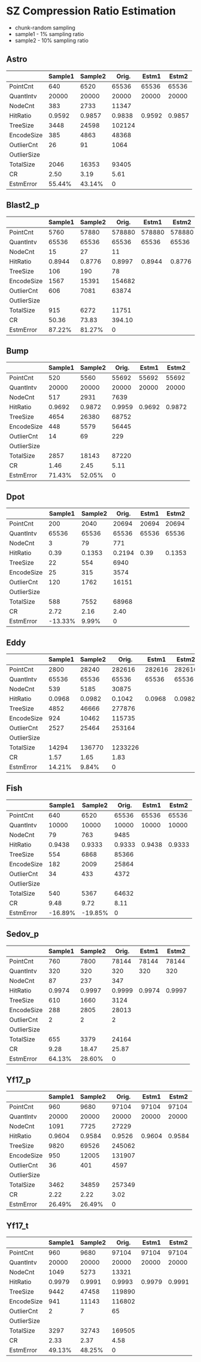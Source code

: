 # SZ Compression Ratio Estimation
* chunk-random sampling
* sample1 - 1% sampling ratio
* sample2 - 10% sampling ratio
## Astro

|           |Sample1|Sample2|Orig. |Estm1 |Estm2 |
|-----------|-------|-------|------|------|------|
|PointCnt   |640    |6520   |65536 |65536 |65536 |
|QuantIntv  |20000  |20000  |20000 |20000 |20000 |
|NodeCnt    |383    |2733   |11347 |      |      |
|HitRatio   |0.9592 |0.9857 |0.9838|0.9592|0.9857|
|TreeSize   |3448   |24598  |102124|      |      |
|EncodeSize |385    |4863   |48368 |      |      |
|OutlierCnt |26     |91     |1064  |      |      |
|OutlierSize|       |       |      |      |      |
|TotalSize  |2046   |16353  |93405 |      |      |
|CR         |2.50   |3.19   |5.61  |      |      |
|EstmError  |55.44% |43.14% |0     |      |      |


## Blast2_p

|           |Sample1|Sample2|Orig. |Estm1 |Estm2 |
|-----------|-------|-------|------|------|------|
|PointCnt   |5760   |57880  |578880|578880|578880|
|QuantIntv  |65536  |65536  |65536 |65536 |65536 |
|NodeCnt    |15     |27     |11    |      |      |
|HitRatio   |0.8944 |0.8776 |0.8997|0.8944|0.8776|
|TreeSize   |106    |190    |78    |      |      |
|EncodeSize |1567   |15391  |154682|      |      |
|OutlierCnt |606    |7081   |63874 |      |      |
|OutlierSize|       |       |      |      |      |
|TotalSize  |915    |6272   |11751 |      |      |
|CR         |50.36  |73.83  |394.10|      |      |
|EstmError  |87.22% |81.27% |0     |      |      |

## Bump

|           |Sample1|Sample2|Orig. |Estm1 |Estm2 |
|-----------|-------|-------|------|------|------|
|PointCnt   |520    |5560   |55692 |55692 |55692 |
|QuantIntv  |20000  |20000  |20000 |20000 |20000 |
|NodeCnt    |517    |2931   |7639  |      |      |
|HitRatio   |0.9692 |0.9872 |0.9959|0.9692|0.9872|
|TreeSize   |4654   |26380  |68752 |      |      |
|EncodeSize |448    |5579   |56445 |      |      |
|OutlierCnt |14     |69     |229   |      |      |
|OutlierSize|       |       |      |      |      |
|TotalSize  |2857   |18143  |87220 |      |      |
|CR         |1.46   |2.45   |5.11  |      |      |
|EstmError  |71.43% |52.05% |0     |      |      |

## Dpot

|           |Sample1|Sample2|Orig. |Estm1|Estm2 |
|-----------|-------|-------|------|-----|------|
|PointCnt   |200    |2040   |20694 |20694|20694 |
|QuantIntv  |65536  |65536  |65536 |65536|65536 |
|NodeCnt    |3      |79     |771   |     |      |
|HitRatio   |0.39   |0.1353 |0.2194|0.39 |0.1353|
|TreeSize   |22     |554    |6940  |     |      |
|EncodeSize |25     |315    |3574  |     |      |
|OutlierCnt |120    |1762   |16151 |     |      |
|OutlierSize|       |       |      |     |      |
|TotalSize  |588    |7552   |68968 |     |      |
|CR         |2.72   |2.16   |2.40  |     |      |
|EstmError  |-13.33%|9.99%  |0     |     |      |

## Eddy

|           |Sample1|Sample2|Orig.  |Estm1 |Estm2 |
|-----------|-------|-------|-------|------|------|
|PointCnt   |2800   |28240  |282616 |282616|282616|
|QuantIntv  |65536  |65536  |65536  |65536 |65536 |
|NodeCnt    |539    |5185   |30875  |      |      |
|HitRatio   |0.0968 |0.0982 |0.1042 |0.0968|0.0982|
|TreeSize   |4852   |46666  |277876 |      |      |
|EncodeSize |924    |10462  |115735 |      |      |
|OutlierCnt |2527   |25464  |253164 |      |      |
|OutlierSize|       |       |       |      |      |
|TotalSize  |14294  |136770 |1233226|      |      |
|CR         |1.57   |1.65   |1.83   |      |      |
|EstmError  |14.21% |9.84%  |0      |      |      |

## Fish

|           |Sample1|Sample2|Orig. |Estm1 |Estm2 |
|-----------|-------|-------|------|------|------|
|PointCnt   |640    |6520   |65536 |65536 |65536 |
|QuantIntv  |10000  |10000  |10000 |10000 |10000 |
|NodeCnt    |79     |763    |9485  |      |      |
|HitRatio   |0.9438 |0.9333 |0.9333|0.9438|0.9333|
|TreeSize   |554    |6868   |85366 |      |      |
|EncodeSize |182    |2009   |25864 |      |      |
|OutlierCnt |34     |433    |4372  |      |      |
|OutlierSize|       |       |      |      |      |
|TotalSize  |540    |5367   |64632 |      |      |
|CR         |9.48   |9.72   |8.11  |      |      |
|EstmError  |-16.89%|-19.85%|0     |      |      |

## Sedov_p

|           |Sample1|Sample2|Orig. |Estm1 |Estm2 |
|-----------|-------|-------|------|------|------|
|PointCnt   |760    |7800   |78144 |78144 |78144 |
|QuantIntv  |320    |320    |320   |320   |320   |
|NodeCnt    |87     |237    |347   |      |      |
|HitRatio   |0.9974 |0.9997 |0.9999|0.9974|0.9997|
|TreeSize   |610    |1660   |3124  |      |      |
|EncodeSize |288    |2805   |28013 |      |      |
|OutlierCnt |2      |2      |2     |      |      |
|OutlierSize|       |       |      |      |      |
|TotalSize  |655    |3379   |24164 |      |      |
|CR         |9.28   |18.47  |25.87 |      |      |
|EstmError  |64.13% |28.60% |0     |      |      |

## Yf17_p

|           |Sample1|Sample2|Orig. |Estm1 |Estm2 |
|-----------|-------|-------|------|------|------|
|PointCnt   |960    |9680   |97104 |97104 |97104 |
|QuantIntv  |20000  |20000  |20000 |20000 |20000 |
|NodeCnt    |1091   |7725   |27229 |      |      |
|HitRatio   |0.9604 |0.9584 |0.9526|0.9604|0.9584|
|TreeSize   |9820   |69526  |245062|      |      |
|EncodeSize |950    |12005  |131907|      |      |
|OutlierCnt |36     |401    |4597  |      |      |
|OutlierSize|       |       |      |      |      |
|TotalSize  |3462   |34859  |257349|      |      |
|CR         |2.22   |2.22   |3.02  |      |      |
|EstmError  |26.49% |26.49% |0     |      |      |

## Yf17_t

|           |Sample1|Sample2|Orig. |Estm1 |Estm2 |
|-----------|-------|-------|------|------|------|
|PointCnt   |960    |9680   |97104 |97104 |97104 |
|QuantIntv  |20000  |20000  |20000 |20000 |20000 |
|NodeCnt    |1049   |5273   |13321 |      |      |
|HitRatio   |0.9979 |0.9991 |0.9993|0.9979|0.9991|
|TreeSize   |9442   |47458  |119890|      |      |
|EncodeSize |941    |11143  |116802|      |      |
|OutlierCnt |2      |7      |65    |      |      |
|OutlierSize|       |       |      |      |      |
|TotalSize  |3297   |32743  |169505|      |      |
|CR         |2.33   |2.37   |4.58  |      |      |
|EstmError  |49.13% |48.25% |0     |      |      |